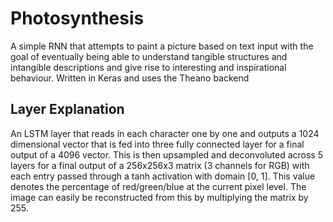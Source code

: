 # Photosynthesis

A simple RNN that attempts to paint a picture based on text input with the goal of eventually being able to understand tangible structures and intangible descriptions and give rise to interesting and inspirational behaviour. Written in Keras and uses the Theano backend

## Layer Explanation

An LSTM layer that reads in each character one by one and outputs a 1024 dimensional vector that is fed into three fully connected layer for a final output of a 4096 vector. This is then upsampled and deconvoluted across 5 layers for a final output of a 256x256x3 matrix (3 channels for RGB) with each entry passed through a tanh activation with domain [0, 1]. This value denotes the percentage of red/green/blue at the current pixel level. The image can easily be reconstructed from this by multiplying the matrix by 255. 
